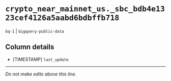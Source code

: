 # `crypto_near_mainnet_us._sbc_bdb4e1323cef4126a5aabd6bdbffb718`
`bq-1` | `bigquery-public-data`

## Column details
* [TIMESTAMP] `last_update`

-------------------------------------------------------------------------------
*Do not make edits above this line.*
